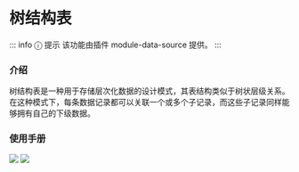 # 树结构表

::: info &#9432; 提示
该功能由插件 module-data-source 提供。
:::

### 介绍
树结构表是一种用于存储层次化数据的设计模式，其表结构类似于树状层级关系。在这种模式下，每条数据记录都可以关联一个或多个子记录，而这些子记录同样能够拥有自己的下级数据。

### 使用手册
![](/datasource/datasource-11.png)
![](/datasource/datasource-12.png)